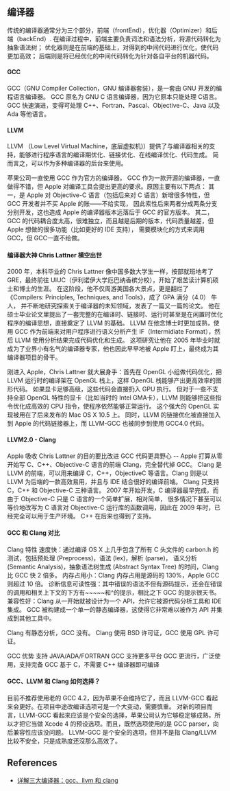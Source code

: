 ## 编译器

传统的编译器通常分为三个部分，前端（frontEnd），优化器（Optimizer）和后端（backEnd）.
在编译过程中，前端主要负责词法和语法分析，将源代码转化为抽象语法树；
优化器则是在前端的基础上，对得到的中间代码进行优化，使代码更加高效；
后端则是将已经优化的中间代码转化为针对各自平台的机器代码。

#### GCC

GCC（GNU Compiler Collection，GNU 编译器套装），是一套由 GNU 开发的编程语言编译器。
GCC 原名为 GNU C 语言编译器，因为它原本只能处理 C语言。
GCC 快速演进，变得可处理 C++、Fortran、Pascal、Objective-C、Java 以及 Ada 等他语言。

#### LLVM

LLVM （Low Level Virtual Machine，底层虚拟机)）提供了与编译器相关的支持，能够进行程序语言的编译期优化、链接优化、在线编译优化、代码生成。
简而言之，可以作为多种编译器的后台来使用。

苹果公司一直使用 GCC 作为官方的编译器。
GCC 作为一款开源的编译器，一直做得不错，但 Apple 对编译工具会提出更高的要求。原因主要有以下两点：
其一，是 Apple 对 Objective-C 语言（包括后来对 C 语言）新增很多特性，但 GCC 开发者并不买 Apple 的账——不给实现，
因此索性后来两者分成两条分支分别开发，这也造成 Apple 的编译器版本远落后于 GCC 的官方版本。
其二，GCC 的代码耦合度太高，很难独立，而且越是后期的版本，代码质量越差，但 Apple 想做的很多功能（比如更好的 IDE 支持），
需要模块化的方式来调用 GCC，但 GCC一直不给做。

#### 编译器大神 Chris Lattner 横空出世

2000 年，本科毕业的 Chris Lattner 像中国多数大学生一样，按部就班地考了 GRE，最终前往 UIUC（伊利诺伊大学厄巴纳香槟分校），开始了艰苦读计算机硕士和博士的生涯。
在这阶段，他不仅周游美国各大景点，更是翻烂了《Compilers: Principles, Techniques, and Tools》，成了 GPA 满分（4.0） 牛人，
并不断地研究探索关于编译器的未知领域，发表了一篇又一篇的论文。
他在硕士毕业论文里提出了一套完整的在编译时、链接时、运行时甚至是在闲置时优化程序的编译思想，直接奠定了 LLVM 的基础。
LLVM 在他念博士时更加成熟，使用 GCC 作为前端来对用户程序进行语义分析产生 IF（Intermidiate Format），然后 LLVM 使用分析结果完成代码优化和生成。
这项研究让他在 2005 年毕业时就成为了业界小有名气的编译器专家，他也因此早早地被 Apple 盯上，最终成为其编译器项目的骨干。

刚进入 Apple，Chris Lattner 就大展身手：首先在 OpenGL 小组做代码优化，把 LLVM 运行时的编译架在 OpenGL 栈上，这样 OpenGL 栈能够产出更高效率的图形代码。
如果显卡足够高级，这些代码会直接扔入 GPU 执行。
但对于一些不支持全部 OpenGL 特性的显卡（比如当时的 Intel GMA卡），LLVM 则能够把这些指令优化成高效的 CPU 指令，使程序依然能够正常运行。
这个强大的 OpenGL 实现被用在了后来发布的 Mac OS X 10.5 上。
同时，LLVM 的链接优化被直接加入到 Apple 的代码链接器上，而 LLVM-GCC 也被同步到使用 GCC4.0 代码。

#### LLVM2.0 - Clang

Apple 吸收 Chris Lattner 的目的要比改进 GCC 代码更具野心 -- Apple 打算从零开始写 C、C++、Objective-C 语言的前端 Clang，完全替代掉 GCC。
Clang 是 LLVM 的前端，可以用来编译 C，C++，ObjectiveC 等语言。Clang 则是以 LLVM 为后端的一款高效易用，并且与 IDE 结合很好的编译前端。
Clang 只支持 C，C++ 和 Objective-C 三种语言。
2007 年开始开发，C 编译器最早完成，而由于 Objective-C 只是 C 语言的一个简单扩展，相对简单，
很多情况下甚至可以等价地改写为 C 语言对 Objective-C 运行库的函数调用，因此在 2009 年时，已经完全可以用于生产环境。
C++ 在后来也得到了支持。

#### GCC 和 Clang 对比

Clang 特性
速度快：通过编译 OS X 上几乎包含了所有 C 头文件的 carbon.h 的测试，包括预处理 (Preprocess)，语法 (lex)，解析 (parse)，
语义分析 (Semantic Analysis)，抽象语法树生成 (Abstract Syntax Tree) 的时间，Clang 比 GCC 快 2 倍多。
内存占用小：Clang 内存占用是源码的 130%，Apple GCC 则超过 10 倍。
诊断信息可读性强：其中错误的语法不但有源码提示，还会在错误的调用和相关上下文的下方有~~~~~和^的提示，相比之下 GCC 的提示很天书。
兼容性好：Clang 从一开始就被设计为一个 API，允许它被源代码分析工具和 IDE 集成。
GCC 被构建成一个单一的静态编译器，这使得它非常难以被作为 API 并集成到其他工具中。

Clang 有静态分析，GCC 没有。
Clang 使用 BSD 许可证，GCC 使用 GPL 许可证。

GCC 优势
支持 JAVA/ADA/FORTRAN
GCC 支持更多平台
GCC 更流行，广泛使用，支持完备
GCC 基于 C，不需要 C++ 编译器即可编译

#### GCC、LLVM 和 Clang 如何选择？

目前不推荐使用老的 GCC 4.2，因为苹果不会维持它了，而且 LLVM-GCC 看起来会更好。在项目中途改编译选项可是一个大变动，需要慎重。
对新的项目而言，LLVM-GCC 看起來应该是个安全的选择，苹果公司认为它够稳定够成熟，所以才把它当做 Xcode 4 的预设选项。而且，既然选项使用的是 GCC parser，向后兼容性应该没问题。
LLVM-GCC 是个安全的选项，但并不是指 Clang/LLVM 比较不安全，只是成熟度还沒那么高效了。


## References

- [详解三大编译器：gcc、llvm 和 clang](https://zhuanlan.zhihu.com/p/357803433)